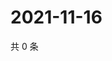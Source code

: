 # 2021-11-16

共 0 条

<!-- BEGIN WEIBO -->
<!-- 最后更新时间 Tue Nov 16 2021 19:12:12 GMT+0800 (China Standard Time) -->

<!-- END WEIBO -->
